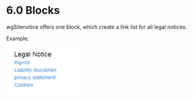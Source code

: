 # 6.0 Blocks

wgSitenotice offers one block, which create a link list for all legal notices.

Example:

![Block example](../assets/6blocks.png)